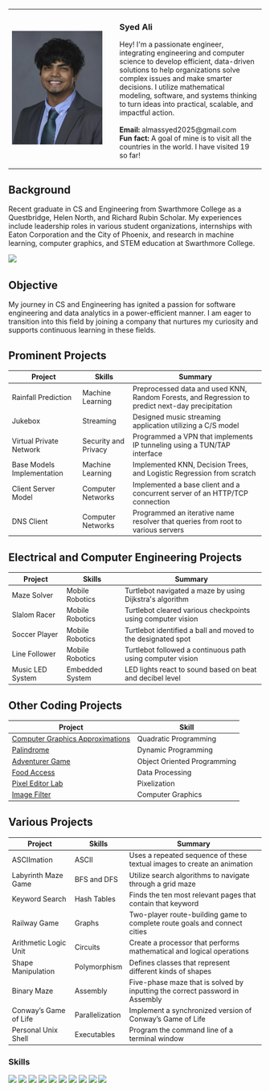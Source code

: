 <table>
  <tr>
    <td width="200">
      <img src="images/syedAli.jpg" alt="Syed Ali" width="180" />
    </td>
    <td>
      <h3>Syed Ali </h3>
      <p>
        Hey! I'm a passionate engineer, integrating engineering and computer science to develop efficient, data-driven solutions to help organizations solve complex issues and make smarter decisions. I utilize mathematical modeling, software, and systems thinking to turn ideas into practical, scalable, and impactful action. <br><br>
        <strong>Email:</strong> almassyed2025@gmail.com <br>
        <strong>Fun fact:</strong> A goal of mine is to visit all the countries in the world. I have visited 19 so far!
      </p>
    </td>
  </tr>
</table>

## Background
Recent graduate in CS and Engineering from Swarthmore College as a Questbridge, Helen North, and Richard Rubin Scholar. My experiences include leadership roles in various student organizations, internships with Eaton Corporation and the City of Phoenix, and research in machine learning, computer graphics, and STEM education at Swarthmore College.

<a href="https://www.linkedin.com/in/syed-almas-ali-5bb367188/"><img src="https://img.shields.io/badge/-LinkedIn-0072b1?&style=for-the-badge&logo=linkedin&logoColor=white" /></a>


## Objective
My journey in CS and Engineering has ignited a passion for software engineering and data analytics in a power-efficient manner. I am eager to transition into this field by joining a company that nurtures my curiosity and supports continuous learning in these fields.

## Prominent Projects

| Project                                         | Skills         |Summary         |
|-----------------------------------------------|----------------------------|----------------------------|
| Rainfall Prediction | Machine Learning | Preprocessed data and used KNN, Random Forests, and Regression to predict next-day precipitation |
| Jukebox | Streaming | Designed music streaming application utilizing a C/S model |
| Virtual Private Network | Security and Privacy | Programmed a VPN that implements IP tunneling using a TUN/TAP interface |
| Base Models Implementation | Machine Learning | Implemented KNN, Decision Trees, and Logistic Regression from scratch |
| Client Server Model | Computer Networks | Implemented a base client and a concurrent server of an HTTP/TCP connection |
| DNS Client | Computer Networks | Programmed an iterative name resolver that queries from root to various servers |

## Electrical and Computer Engineering Projects

| Project                                         | Skills         |Summary         |
|-----------------------------------------------|----------------------------|----------------------------|
| Maze Solver | Mobile Robotics | Turtlebot navigated a maze by using Dijkstra's algorithm |
| Slalom Racer | Mobile Robotics | Turtlebot cleared various checkpoints using computer vision |
| Soccer Player | Mobile Robotics | Turtlebot identified a ball and moved to the designated spot |
| Line Follower | Mobile Robotics | Turtlebot followed a continuous path using computer vision |
| Music LED System | Embedded System | LED lights react to sound based on beat and decibel level |

## Other Coding Projects

| Project                                         | Skill         |
|-----------------------------------------------|----------------------------|
| <a href="https://github.com/syedalmasali/Computer-Graphics-Approximation">Computer Graphics Approximations</a>| Quadratic Programming |
| <a href="https://github.com/syedalmasali/Palindrome">Palindrome</a>| Dynamic Programming |
| <a href="https://github.com/syedalmasali/Adventurer-Game">Adventurer Game</a>| Object Oriented Programming |
| <a href="https://github.com/syedalmasali/Food-Access">Food Access</a>| Data Processing |
| <a href="https://github.com/syedalmasali/Pixel-Editor">Pixel Editor Lab</a>| Pixelization |
| <a href="https://github.com/syedalmasali/Image-Filter">Image Filter</a>| Computer Graphics |

## Various Projects

| Project                                         | Skills         |Summary         |
|-----------------------------------------------|----------------------------|----------------------------|
| ASCIImation | ASCII | Uses a repeated sequence of these textual images to create an animation |
| Labyrinth Maze Game | BFS and DFS | Utilize search algorithms to navigate through a grid maze |
| Keyword Search | Hash Tables | Finds the ten most relevant pages that contain that keyword |
| Railway Game | Graphs | Two-player route-building game to complete route goals and connect cities|
| Arithmetic Logic Unit | Circuits | Create a processor that performs mathematical and logical operations |
| Shape Manipulation | Polymorphism | Defines classes that represent different kinds of shapes |
| Binary Maze | Assembly | Five-phase maze that is solved by inputting the correct password in Assembly |
| Conway’s Game of Life | Parallelization | Implement a synchronized version of Conway’s Game of Life |
| Personal Unix Shell | Executables | Program the command line of a terminal window |



### Skills

<div>
    <img src="https://img.shields.io/badge/python-3670A0?style=for-the-badge&logo=python&logoColor=ffdd54" />
    <img src="https://img.shields.io/badge/C%2B%2B-00599C?style=for-the-badge&logo=c%2B%2B&logoColor=white" />
    <img src="https://img.shields.io/badge/C-00599C?style=for-the-badge&logo=c&logoColor=white" />
    <img src="https://img.shields.io/badge/CSS-239120?&style=for-the-badge&logo=css3&logoColor=white" />
    <img src="https://img.shields.io/badge/C%23-239120?style=for-the-badge&logo=c-sharp&logoColor=white" />
    <img src="https://img.shields.io/badge/R-276DC3?style=for-the-badge&logo=r&logoColor=white" />
    <img src="https://img.shields.io/badge/Arduino-00979D?style=for-the-badge&logo=Arduino&logoColor=white" />
    <img src="https://img.shields.io/badge/Microsoft_Office-D83B01?style=for-the-badge&logo=microsoft-office&logoColor=white" />
    <img src="https://img.shields.io/badge/Powershell-2CA5E0?style=for-the-badge&logo=powershell&logoColor=white" />
    <img src="https://img.shields.io/badge/Tableau-E97627?style=for-the-badge&logo=Tableau&logoColor=white" />
</div>

